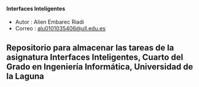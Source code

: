 #### Interfaces Inteligentes

* Autor : Alien Embarec Riadi
* Correo : alu0101035406@ull.edu.es

## Repositorio para almacenar las tareas de la asignatura Interfaces Inteligentes, Cuarto del Grado en Ingeniería Informática, Universidad de la Laguna
